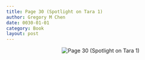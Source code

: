 ```yaml
---
title: Page 30 (Spotlight on Tara 1)
author: Gregory M Chen
date: 0030-01-01
category: Book
layout: post
---
```


<p style="text-align:center;"><img src="{{site.baseurl}}/assets/Graphics_v3.3/Page30_Spotlight-on-Tara-1.png" alt="Page 30 (Spotlight on Tara 1)" style="max-height: calc(100vh - 30px - 100px);"/></p>
